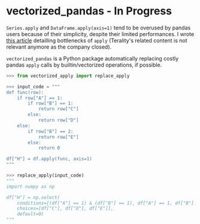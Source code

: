 # vectorized_pandas - In Progress

`Series.apply` and `DataFrame.apply(axis=1)` tend to be overused by pandas users because of their simplicity, despite their limited performances.
I wrote [this article](https://www.terality.com/post/why-pandas-apply-method-is-slow) detailling bottlenecks of `apply` (Terality's related content is not relevant anymore as the company closed).

`vectorized_pandas` is a Python package automatically replacing costly pandas `apply` calls by builtin/vectorized operations, if possible.

```python
>>> from vectorized_apply import replace_apply

>>> input_code = """
def func(row):
    if row["A"] == 1:
        if row["B"] == 1:
            return row["C"]
        else:
            return row["D"]
    else:
        if row["B"] == 2:
            return row["E"]
        else:
            return 0

df["H"] = df.apply(func, axis=1)
"""

>>> replace_apply(input_code)
"""
import numpy as np

df["H"] = np.select(
    conditions=[(df["A"] == 1) & (df["B"] == 1), df["A"] == 1, df["B"] == 2],
    choices=[df["C"], df["D"], df["E"]],
    default=0)
"""
```
